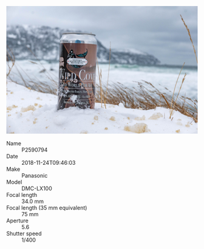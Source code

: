 [![P2590794](/photos/hd/P2590794.jpg)](/photos/full/P2590794.jpg?raw=true)

<dl>
  <dt>Name</dt>
  <dd>P2590794</dd>
  <dt>Date</dt>
  <dd>2018-11-24T09:46:03</dd>
  <dt>Make</dt>
  <dd>Panasonic</dd>
  <dt>Model</dt>
  <dd>DMC-LX100</dd>
  <dt>Focal length</dt>
  <dd>34.0 mm</dd>
  <dt>Focal length (35 mm equivalent)</dt>
  <dd>75 mm</dd>
  <dt>Aperture</dt>
  <dd>5.6</dd>
  <dt>Shutter speed</dt>
  <dd>1/400</dd>
</dl>

